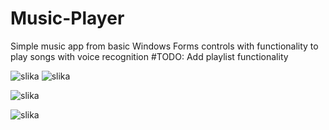 # Music-Player
Simple music app from basic Windows Forms controls with functionality to play songs with voice recognition
#TODO: Add playlist functionality

![slika](https://github.com/psJustDoit/Music-Player/assets/86831771/600d9fd2-d32a-4051-8290-d27169cc2be3)
![slika](https://github.com/psJustDoit/Music-Player/assets/86831771/4521ba80-7499-4934-ba07-f6a399ace919)

![slika](https://github.com/psJustDoit/Music-Player/assets/86831771/f12b3d92-e01f-4dab-9300-572aa517de28)

![slika](https://github.com/psJustDoit/Music-Player/assets/86831771/0da0ebf2-c898-4fba-9867-854a686afdcb)

